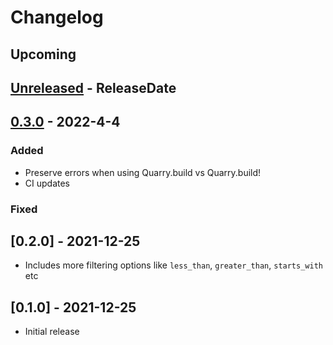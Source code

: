 # Changelog
## Upcoming

<!-- next-header -->

## [Unreleased] - ReleaseDate

## [0.3.0] - 2022-4-4
### Added
* Preserve errors when using Quarry.build vs Quarry.build!
* CI updates

### Fixed

## [0.2.0] - 2021-12-25
* Includes more filtering options like `less_than`, `greater_than`, `starts_with` etc

## [0.1.0] - 2021-12-25
* Initial release

<!-- next-url -->
[Unreleased]: https://github.com/enewbury/quarry/compare/v0.3.0...HEAD
[0.3.0]: https://github.com/enewbury/quarry/compare/v0.2.1...v0.3.0
